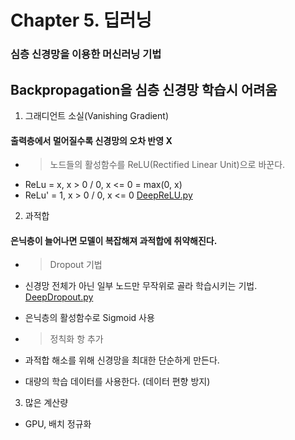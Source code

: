 Chapter 5. 딥러닝
===================
### 심층 신경망을 이용한 머신러닝 기법

## Backpropagation을 심층 신경망 학습시 어려움
1. 그래디언트 소실(Vanishing Gradient)
#### 출력층에서 멀어질수록 신경망의 오차 반영 X
+ > 노드들의 활성함수를 ReLU(Rectified Linear Unit)으로 바꾼다.
+ ReLu  = x, x > 0 / 0, x <= 0 = max(0, x)
+ ReLu' = 1, x > 0 / 0, x <= 0
[DeepReLU.py](DeepReLU.py)
2. 과적합
#### 은닉층이 늘어나면 모델이 복잡해져 과적합에 취약해진다.
+ > Dropout 기법
+ 신경망 전체가 아닌 일부 노드만 무작위로 골라 학습시키는 기법.
[DeepDropout.py](DeepDropout.py)
+ 은닉층의 활성함수로 Sigmoid 사용 
+ > 정칙화 항 추가

+ 과적합 해소를 위해 신경망을 최대한 단순하게 만든다.
+ 대량의 학습 데이터를 사용한다. (데이터 편향 방지)

3. 많은 계산량
+ GPU, 배치 정규화